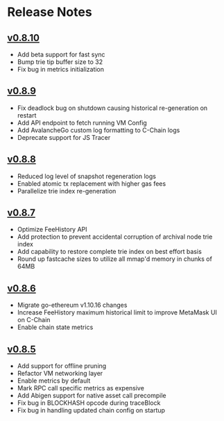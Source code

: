 # Release Notes

## [v0.8.10](https://github.com/ava-labs/coreth/releases/tag/v0.8.10)

- Add beta support for fast sync
- Bump trie tip buffer size to 32
- Fix bug in metrics initialization

## [v0.8.9](https://github.com/ava-labs/coreth/releases/tag/v0.8.9)

- Fix deadlock bug on shutdown causing historical re-generation on restart
- Add API endpoint to fetch running VM Config
- Add AvalancheGo custom log formatting to C-Chain logs
- Deprecate support for JS Tracer

## [v0.8.8](https://github.com/ava-labs/coreth/releases/tag/v0.8.8)

- Reduced log level of snapshot regeneration logs
- Enabled atomic tx replacement with higher gas fees
- Parallelize trie index re-generation

## [v0.8.7](https://github.com/ava-labs/coreth/releases/tag/v0.8.7)

- Optimize FeeHistory API
- Add protection to prevent accidental corruption of archival node trie index
- Add capability to restore complete trie index on best effort basis
- Round up fastcache sizes to utilize all mmap'd memory in chunks of 64MB

## [v0.8.6](https://github.com/ava-labs/coreth/releases/tag/v0.8.6)

- Migrate go-ethereum v1.10.16 changes
- Increase FeeHistory maximum historical limit to improve MetaMask UI on C-Chain
- Enable chain state metrics

## [v0.8.5](https://github.com/ava-labs/coreth/releases/tag/v0.8.5)

- Add support for offline pruning
- Refactor VM networking layer
- Enable metrics by default
- Mark RPC call specific metrics as expensive
- Add Abigen support for native asset call precompile
- Fix bug in BLOCKHASH opcode during traceBlock
- Fix bug in handling updated chain config on startup
